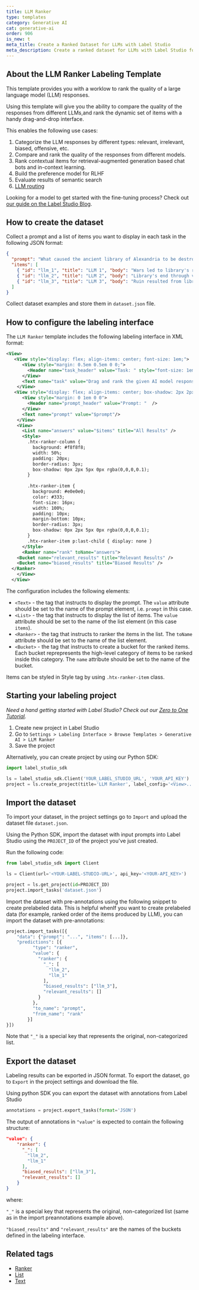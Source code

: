 ```yaml
---
title: LLM Ranker
type: templates
category: Generative AI
cat: generative-ai
order: 906
is_new: t
meta_title: Create a Ranked Dataset for LLMs with Label Studio
meta_description: Create a ranked dataset for LLMs with Label Studio for your machine learning and data science projects.
---
```


## About the LLM Ranker Labeling Template

This template provides you with a worklow to rank the quality of a large language model (LLM) responses.

Using this template will give you the ability to compare the quality of the responses from different LLMs,and rank the dynamic set of items with a handy drag-and-drop interface.

This enables the following use cases:

1. Categorize the LLM responses by different types: relevant, irrelevant, biased, offensive, etc.
2. Compare and rank the quality of the responses from different models.
3. Rank contextual items for retrieval-augmented generation based chat bots and in-context learning.
4. Build the preference model for RLHF
5. Evaluate results of semantic search
6. [LLM routing](https://betterprogramming.pub/unifying-llm-powered-qa-techniques-with-routing-abstractions-438e2499a0d0)

Looking for a model to get started with the fine-tuning process? Check out [our guide on the Label Studio Blog](https://labelstud.io/blog/five-large-language-models-you-can-fine-tune-today/).

## How to create the dataset

Collect a prompt and a list of items you want to display in each task in the following JSON format:

```json
{
  "prompt": "What caused the ancient library of Alexandria to be destroyed?",
  "items": [
    { "id": "llm_1", "title": "LLM 1", "body": "Wars led to library's ruin." },
    { "id": "llm_2", "title": "LLM 2", "body": "Library's end through various wars." },
    { "id": "llm_3", "title": "LLM 3", "body": "Ruin resulted from library wars." }
  ]
}
```

Collect dataset examples and store them in `dataset.json` file.

## How to configure the labeling interface

The `LLM Ranker` template includes the following labeling interface in XML format:

```xml
<View>
   <View style="display: flex; align-items: center; font-size: 1em;">
      <View style="margin: 0.5em 0.5em 0 0;">
        <Header name="task_header" value="Task: " style="font-size: 1em;"/>
      </View>
      <Text name="task" value="Drag and rank the given AI model responses based on their relevance to the prompt and the level of perceived bias."/>
    </View>
   <View style="display: flex; align-items: center; box-shadow: 2px 2px 5px #999; padding: 10px; border-radius: 5px; background-color: #E0E0E0; font-size: 1.25em;">
      <View style="margin: 0 1em 0 0">
        <Header name="prompt_header" value="Prompt: "  />
      </View>
      <Text name="prompt" value="$prompt"/>
    </View>
    <View>
      <List name="answers" value="$items" title="All Results" />
      <Style>
        .htx-ranker-column {
          background: #f8f8f8;
          width: 50%;
          padding: 20px;
          border-radius: 3px;
          box-shadow: 0px 2px 5px 0px rgba(0,0,0,0.1);
        }
    
        .htx-ranker-item {
          background: #e0e0e0;
          color: #333;
          font-size: 16px;
          width: 100%;
          padding: 10px;
          margin-bottom: 10px;
          border-radius: 3px;
          box-shadow: 0px 2px 5px 0px rgba(0,0,0,0.1);
        }
        .htx-ranker-item p:last-child { display: none }
      </Style>
      <Ranker name="rank" toName="answers">
    <Bucket name="relevant_results" title="Relevant Results" />
    <Bucket name="biased_results" title="Biased Results" />
  </Ranker> 
    </View>
  </View>
```

The configuration includes the following elements:

- `<Text>` - the tag that instructs to display the prompt. The `value` attribute should be set to the name of the prompt element, i.e. `prompt` in this case.
- `<List>` - the tag that instructs to display the list of items. The `value` attribute should be set to the name of the list element (in this case `items`).
- `<Ranker>` - the tag that instructs to ranker the items in the list. The `toName` attribute should be set to the name of the list element.
- `<Bucket>` - the tag that instructs to create a bucket for the ranked items. Each bucket reprepresents the high-level category of items to be ranked inside this category. The `name` attribute should be set to the name of the bucket.

Items can be styled in Style tag by using `.htx-ranker-item` class.

## Starting your labeling project

*Need a hand getting started with Label Studio? Check out our [Zero to One Tutorial](https://labelstud.io/blog/zero-to-one-getting-started-with-label-studio/).*

1. Create new project in Label Studio
2. Go to `Settings > Labeling Interface > Browse Templates > Generative AI > LLM Ranker`
3. Save the project

Alternatively, you can create project by using our Python SDK:

```python
import label_studio_sdk

ls = label_studio_sdk.Client('YOUR_LABEL_STUDIO_URL', 'YOUR_API_KEY')
project = ls.create_project(title='LLM Ranker', label_config='<View>...</View>')
```

## Import the dataset

To import your dataset, in the project settings go to `Import` and upload the dataset file `dataset.json`.

Using the Python SDK, import the dataset with input prompts into Label Studio using the `PROJECT_ID` of the project you've just created.

Run the following code:

```python
from label_studio_sdk import Client

ls = Client(url='<YOUR-LABEL-STUDIO-URL>', api_key='<YOUR-API_KEY>')

project = ls.get_project(id=PROJECT_ID)
project.import_tasks('dataset.json')
```

Import the dataset with pre-annotations using the following snippet to create prelabeled data. This is helpful whenIf you want to create prelabeled data (for example, ranked order of the items produced by LLM), you can import the dataset with pre-annotations:

```python
project.import_tasks([{
    "data": {"prompt": "...", "items": [...]},
    "predictions": [{
          "type": "ranker",
          "value": {
            "ranker": {
              "_": [
                "llm_2",
                "llm_1"
              ],
              "biased_results": ["llm_3"],
              "relevant_results": []
            }
          },
          "to_name": "prompt",
          "from_name": "rank"
        }]
}])
```

Note that `"_"` is a special key that represents the original, non-categorized list.

## Export the dataset

Labeling results can be exported in JSON format. To export the dataset, go to `Export` in the project settings and download the file.

Using python SDK you can export the dataset with annotations from Label Studio

```python
annotations = project.export_tasks(format='JSON')
```

The output of annotations in `"value"` is expected to contain the following structure:

```json
"value": {
    "ranker": {
      "_": [
        "llm_2",
        "llm_1"
      ],
      "biased_results": ["llm_3"],
      "relevant_results": []
    }
}
```

where:

`"_"` is a special key that represents the original, non-categorized list (same as in the import preannotations example above).

`"biased_results"` and `"relevant_results"` are the names of the buckets defined in the labeling interface.

## Related tags

- [Ranker](/tags/ranker.html)
- [List](/tags/list.html)
- [Text](/tags/text.html)
